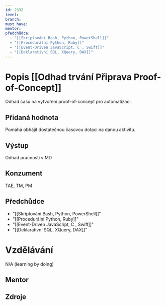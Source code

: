 ```yaml
---
id: 2332
level: 
branch: 
must have: 
mentor: 
předchůdce: 
  - "[[Skriptování Bash, Python, PowerShell]]"
  - "[[Procedurální Python, Ruby]]"
  - "[[Event-Driven JavaScript, C , Swift]]"
  - "[[Deklarativní SQL, XQuery, DAX]]"
---
```



# Popis [[Odhad trvání Připrava Proof-of-Concept]]
Odhad času na vytvoření proof-of-concept pro automatizaci.

## Přidaná hodnota
Pomáhá obhájit dostatečnou časovou dotaci na danou aktivitu.

## Výstup
Odhad pracnosti v MD

## Konzument
TAE, TM, PM

## Předchůdce

  - "[[Skriptování Bash, Python, PowerShell]]"
  - "[[Procedurální Python, Ruby]]"
  - "[[Event-Driven JavaScript, C , Swift]]"
  - "[[Deklarativní SQL, XQuery, DAX]]"

# Vzdělávání
N/A (learning by doing)

## Mentor


## Zdroje